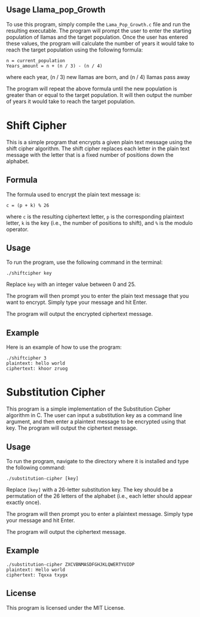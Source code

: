 
## Usage Llama_pop_Growth

To use this program, simply compile the `Lama_Pop_Growth.c` file and run the resulting executable. The program will prompt the user to enter the starting population of llamas and the target population. Once the user has entered these values, the program will calculate the number of years it would take to reach the target population using the following formula:

```
n = current_population
Years_amount = n + (n / 3) - (n / 4)
```
where each year, (n / 3) new llamas are born, and (n / 4) llamas pass away

The program will repeat the above formula until the new population is greater than or equal to the target population. It will then output the number of years it would take to reach the target population.
# Shift Cipher

This is a simple program that encrypts a given plain text message using the shift cipher algorithm. The shift cipher replaces each letter in the plain text message with the letter that is a fixed number of positions down the alphabet. 

## Formula

The formula used to encrypt the plain text message is: 
```
c = (p + k) % 26
```
where `c` is the resulting ciphertext letter, `p` is the corresponding plaintext letter, `k` is the key (i.e., the number of positions to shift), and `%` is the modulo operator.

## Usage

To run the program, use the following command in the terminal: 

```
./shiftcipher key
```
Replace `key` with an integer value between 0 and 25. 

The program will then prompt you to enter the plain text message that you want to encrypt. Simply type your message and hit Enter.

The program will output the encrypted ciphertext message. 

## Example

Here is an example of how to use the program:

```
./shiftcipher 3
plaintext: hello world
ciphertext: khoor zruog
```
# Substitution Cipher

This program is a simple implementation of the Substitution Cipher algorithm in C. The user can input a substitution key as a command line argument, and then enter a plaintext message to be encrypted using that key. The program will output the ciphertext message.

## Usage

To run the program, navigate to the directory where it is installed and type the following command:

```
./substitution-cipher [key]
```

Replace `[key]` with a 26-letter substitution key. The key should be a permutation of the 26 letters of the alphabet (i.e., each letter should appear exactly once).

The program will then prompt you to enter a plaintext message. Simply type your message and hit Enter.

The program will output the ciphertext message.

## Example

```
./substitution-cipher ZXCVBNMASDFGHJKLQWERTYUIOP
plaintext: Hello world
ciphertext: Tqxxa txygx
```

## License

This program is licensed under the MIT License.
